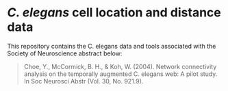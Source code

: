 # *C. elegans* cell location and distance data

This repository contains the C. elegans data and tools associated with the Society of Neuroscience abstract below:

> Choe, Y., McCormick, B. H., & Koh, W. (2004). Network connectivity analysis on the temporally augmented C. elegans web: A pilot study. In Soc Neurosci Abstr (Vol. 30, No. 921.9).


